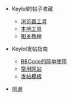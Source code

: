* Keylol的帖子收藏

  * [浏览器工具](001_Tools_Broswer.md)
  * [本地工具](002_Tools_Local.md)
  * [相关教程](003_Related_Guides.md)

* Keylol发帖指南

  * [BBCode的简单使用](011_Basic_Format.md)
  * [常用网站](012_Useful_Websites.md)
  * [发帖模板](019_Post_Templates.md)

* [鸣谢](Thanks.md)
